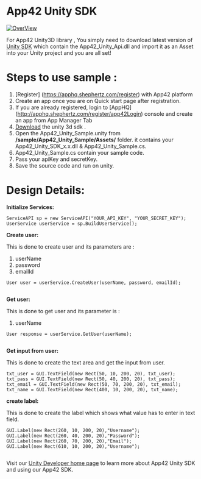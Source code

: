 App42 Unity SDK
===============

[![OverView](http://www.shephertz.com/images/logo/app42_cloud.png)](http://api.shephertz.com/)

For App42 Unity3D library , You simply need to download latest version of [Unity SDK](https://github.com/shephertz/App42_Unity3D_SDK/raw/master/1.0/App42_Unity_SDK_1.0.zip) which contain the App42_Unity_Api.dll and import it as an Asset into your Unity project 
and you are all set!

# Steps to use sample : 

1. [Register] (https://apphq.shephertz.com/register) with App42 platform
2. Create an app once you are on Quick start page after registration.
3. If you are already registered, login to [AppHQ] (http://apphq.shephertz.com/register/app42Login) console and create an app from App Manager Tab
4. [Download](https://github.com/shephertz/App42_Unity3D_SDK/archive/master.zip) the unity 3d sdk .
5. Open the App42_Unity_Sample.unity from  **/sample/App42_Unity_Sample/Assets/** folder. it contains your App42_Unity_SDK_x.x.dll & App42_Unity_Sample.cs.
6. App42_Unity_Sample.cs contain your sample code.
7. Pass your apiKey and secretKey.
8. Save the source code and run on unity.


# Design Details:

__Initialize Services:__

```
ServiceAPI sp = new ServiceAPI("YOUR_API_KEY", "YOUR_SECRET_KEY");
UserService userService = sp.BuildUserService();
```

__Create user:__

This is done to create user and its parameters are :
1. userName
2. password
3. emailId

```
User user = userService.CreateUser(userName, password, emailId);
         
```

__Get user:__

This is done to get user and its parameter is :
1. userName

```
User response = userService.GetUser(userName);
         
```

__Get input from user:__

This is done to create the text area and get the input from user.

```
txt_user = GUI.TextField(new Rect(50, 10, 200, 20), txt_user);
txt_pass = GUI.TextField(new Rect(50, 40, 200, 20), txt_pass);
txt_email = GUI.TextField(new Rect(50, 70, 200, 20), txt_email);
txt_name = GUI.TextField(new Rect(400, 10, 200, 20), txt_name);
```


__create label:__

This is done to create the label which shows what value has to enter in text field.

```
GUI.Label(new Rect(260, 10, 200, 20),"Username");
GUI.Label(new Rect(260, 40, 200, 20),"Password");
GUI.Label(new Rect(260, 70, 200, 20),"Email");
GUI.Label(new Rect(610, 10, 200, 20),"Username");
      
```


Visit our [Unity Developer home page](http://api.shephertz.com/app42-dev/unity3d-backend-apis.php) to learn more about App42 Unity SDK and using our App42 SDK.
